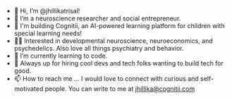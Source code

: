 - 👋 Hi, I’m @jhillikatrisal!
- 👀 I’m a neuroscience researcher and social entrepreneur.
- 🚀 I'm building Cognitii, an AI-powered learning platform for children with special learning needs!
- 👩‍🔬 Interested in developmental neuroscience, neuroeconomics, and psychedelics. Also love all things psychiatry and behavior.
- 🌱 I’m currently learning to code.
- 💞️ Always up for hiring cool devs and tech folks wanting to build tech for good.
- 📫 How to reach me ...  I would love to connect with curious and self-motivated people. You can write to me at jhillika@cognitii.com

<!---
jhillikatrisal/jhillikatrisal is a ✨ special ✨ repository because its `README.md` (this file) appears on your GitHub profile.
You can click the Preview link to take a look at your changes.
--->
